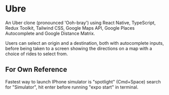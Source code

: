 # Ubre

An Uber clone (pronounced 'Ooh-bray') using React Native, TypeScript, Redux Toolkit, Tailwind CSS, Google Maps API, Google Places Autocomplete and Google Distance Matrix.

Users can select an origin and a destination, both with autocomplete inputs, before being taken to a screen showing the directions on a map with a choice of rides to select from.

## For Own Reference

Fastest way to launch IPhone simulator is "spotlight" (Cmd+Space) search for "Simulator", hit enter before running "expo start" in terminal.